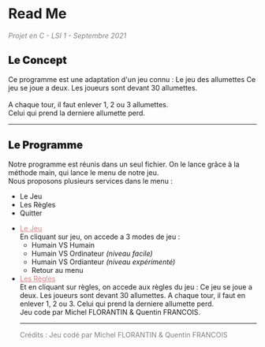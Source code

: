 # Read Me
<span style="color: gray;font-style:italic">Projet en C - LSI 1 - Septembre 2021</span>

## <span style="font-weight:bolder">Le Concept</span>

Ce programme est une adaptation d'un jeu connu : <span>Le jeu des allumettes</span>
Ce jeu se joue a deux. Les joueurs sont devant 30 allumettes.<br><br>A chaque tour, il faut enlever 1, 2 ou 3 allumettes.<br>
Celui qui prend la derniere allumette perd.<br>
<hr>

## <span style="font-weight:bolder">Le Programme</span>
Notre programme est réunis dans un seul fichier. On le lance grâce à la méthode main, qui lance le menu de notre
jeu.<br>
Nous proposons plusieurs services dans le menu :
<ul>
<li>Le Jeu</li>
<li>Les Règles</li>
<li>Quitter</li>
</ul>

<ul>
<li><span style="color:#d78585;text-decoration: underline">Le Jeu</span><br>
En cliquant sur jeu, on accede a 3 modes de jeu :
<ul>
<li>Humain VS Humain</li>
<li>Humain VS Ordinateur <span style="font-style:italic;">(niveau facile)</span></span></li>
<li>Humain VS Ordianteur <span style="font-style:italic;">(niveau expérimenté)</span></li>
<li>Retour au menu</li>
</ul>
</li>
<li><span style="color:#d78585;text-decoration: underline">Les Règles<br></span>
 Et en cliquant sur règles, on accede aux règles du jeu :
Ce jeu se joue a deux. Les joueurs sont devant 30 allumettes.
A chaque tour, il faut en enlever 1, 2 ou 3.
Celui qui prend la derniere allumette perd.<br>
Jeu code par Michel FLORANTIN & Quentin FRANCOIS.
</li>
<hr>
<span style="color:grey"> Crédits : Jeu codé par Michel FLORANTIN & Quentin FRANCOIS</span>
